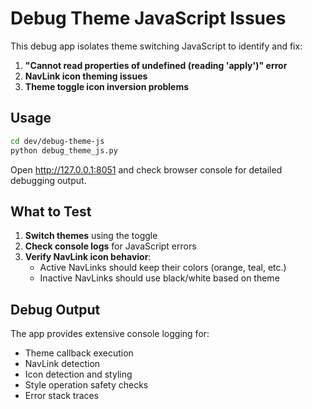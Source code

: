 # Debug Theme JavaScript Issues

This debug app isolates theme switching JavaScript to identify and fix:

1. **"Cannot read properties of undefined (reading 'apply')" error**
2. **NavLink icon theming issues**
3. **Theme toggle icon inversion problems**

## Usage

```bash
cd dev/debug-theme-js
python debug_theme_js.py
```

Open http://127.0.0.1:8051 and check browser console for detailed debugging output.

## What to Test

1. **Switch themes** using the toggle
2. **Check console logs** for JavaScript errors
3. **Verify NavLink icon behavior**:
   - Active NavLinks should keep their colors (orange, teal, etc.)
   - Inactive NavLinks should use black/white based on theme

## Debug Output

The app provides extensive console logging for:
- Theme callback execution
- NavLink detection
- Icon detection and styling
- Style operation safety checks
- Error stack traces
